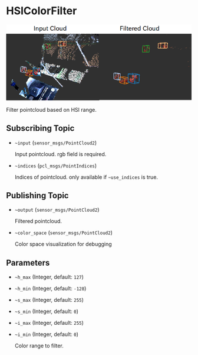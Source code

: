 # HSIColorFilter
![](images/hsi_color_filter.png)

Filter pointcloud based on HSI range.

## Subscribing Topic
* `~input` (`sensor_msgs/PointCloud2`)

  Input pointcloud. rgb field is required.

* `~indices` (`pcl_msgs/PointIndices`)

  Indices of pointcloud. only available if `~use_indices` is true.

## Publishing Topic
* `~output` (`sensor_msgs/PointCloud2`)

  Filtered pointcloud.

* `~color_space` (`sensor_msgs/PointCloud2`)

  Color space visualization for debugging

## Parameters
* `~h_max` (Integer, default: `127`)
* `~h_min` (Integer, default: `-128`)
* `~s_max` (Integer, default: `255`)
* `~s_min` (Integer, default: `0`)
* `~i_max` (Integer, default: `255`)
* `~i_min` (Integer, default: `0`)

   Color range to filter.
